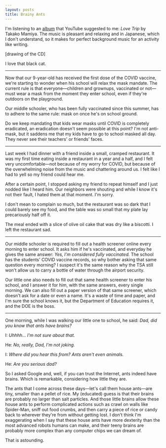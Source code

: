 ```yaml
---
layout: posts
title: Brainy Ants
---
```



I'm listening to an [album](https://www.youtube.com/watch?v=sIsCELMpeWk) that YouTube suggested to me: *Love Trip* by Takako Mamiya. The music is pleasant and relaxing and in Japanese, which I don't understand, so it makes for perfect background music for an activity like writing.

[drawing of the CD]

I love that black cat.

----

Now that our 9-year-old has received the first dose of the COVID vaccine, we're starting to wonder when his school will relax the mask mandate. The current rule is that everyone&mdash;children and grownups, vaccinated or not&mdash;must wear a mask from the moment they enter school, even if they're outdoors on the playground.

Our middle schooler, who has been fully vaccinated since this summer, has to adhere to the same rule: mask on once he's on school ground.

Do we keep mandating that kids wear masks until COVID is completely eradicated, an eradication doesn't seem possible at this point? I'm not anti-mask, but it saddens me that my kids have to go to school masked all day. They never see their teachers' or friends' faces.

----

Last week I had dinner with a friend inside a small, cramped restaurant. It was my first time eating inside a restaurant in a year and a half, and I felt very uncomfortable&mdash;not because of my worry for COVID, but because of the overwhelming noise from the music and chattering around us. I felt like I had to yell so my friend could hear me.

After a certain point, I stopped asking my friend to repeat himself and I just nodded like I heard him. Our neighbors were shouting and while I know it's not their fault, I hated them at that moment. I'm sorry.

I don't mean to complain so much, but the restaurant was so dark that I could barely see my food, and the table was so small that my plate lay precariously half off it.

The meal ended with a slice of olive oil cake that was dry like a biscotti. I left the restaurant sad.

----

Our middle schooler is required to fill out a health screener online every morning to enter school. It asks him if he's vaccinated, and everyday he gives the same answer: *Yes, I'm considered fully vaccinated.* The school has the students' COVID vaccine records, so why bother asking that same question every morning? I suspect it's the same reason why the TSA still won't allow us to carry a bottle of water through the airport security.

Our little one also needs to fill out that same health screener to enter his school, and I answer it for him, with the same answers, every single morning. We can also fill out a paper version of that same screener, which doesn't ask for a date or even a name. It's a waste of time and paper, and I'm sure the school knows it, but the Department of Education requires it, and the DOE is the boss.

----

One morning, while I was walking our little one to school, he said: *Dad, did you know that ants have brains?* 

I: *Uhhhh... I'm not sure about that.*

He: *No, really, Dad, I'm not joking.*

I: *Where did you hear this from? Ants aren't even animals.* 

He: *Are you serious dad?*

So I asked Google and, well, if you can trust the Internet, ants indeed have brains. Which is remarkable, considering how little they are.

The ants that I come across these days&mdash;let's call them house ants&mdash;are tiny, smaller than a pellet of rice. My (educated) guess is that their brains are probably no larger than salt particles. And those little brains allow these house ants to perform complicated actions such as crawl on walls like Spider-Man, sniff out food crumbs, and then carry a piece of rice or candy back to wherever they're from without getting lost. I don't think I'm exaggerating when I say that these house ants have more dexterity than the most advanced robots humans can make, and their teeny brains are probably more complex than any computer chips we can dream of.

That is astounding.

